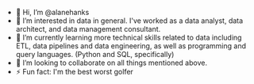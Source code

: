 - 👋 Hi, I’m @alanehanks
- 👀 I’m interested in data in general. I've worked as a data analyst, data architect, and data management consultant.
- 🌱 I’m currently learning more technical skills related to data including ETL, data pipelines and data engineering, as well as programming and query languages. (Python and SQL, specifically)
- 💞️ I’m looking to collaborate on all things mentioned above.
- ⚡ Fun fact: I'm the best worst golfer

<!---
alanehanks/alanehanks is a ✨ special ✨ repository because its `README.md` (this file) appears on your GitHub profile.
You can click the Preview link to take a look at your changes.
--->
